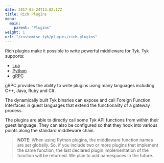 ```yaml
---
date: 2017-03-24T13:02:17Z
title: Rich Plugins
menu:
  main:
    parent: "Plugins"
weight: 1
url: "/customise-tyk/plugins/rich-plugins"
---
```


Rich plugins make it possible to write powerful middleware for Tyk. Tyk supports: 

*   [Lua](/docs/customise-tyk/plugins/rich-plugins/luajit/)
*   [Python](/docs/customise-tyk/plugins/rich-plugins/python/)
*   [gRPC](/docs/customise-tyk/plugins/rich-plugins/grpc/)

gRPC provides the ability to write plugins using many languages including C++, Java, Ruby and C#.

The dynamically built Tyk binaries can expose and call Foreign Function Interfaces in guest languages that extend the functionality of a gateway process.

The plugins are able to directly call some Tyk API functions from within their guest language. They can also be configured so that they hook into various points along the standard middleware chain.

> **NOTE**: When using Python plugins, the middleware function names are set globally. So, if you include two or more plugins that implement the same function, the last declared plugin implementation of the function will be returned. We plan to add namespaces in the future.

